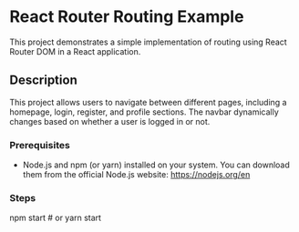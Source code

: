 # React Router Routing Example

This project demonstrates a simple implementation of routing using React Router DOM in a React application.

## Description

This project allows users to navigate between different pages, including a homepage, login, register, and profile sections. The navbar dynamically changes based on whether a user is logged in or not.


### Prerequisites

* Node.js and npm (or yarn) installed on your system. You can download them from the official Node.js website: https://nodejs.org/en

### Steps

npm start  # or yarn start

